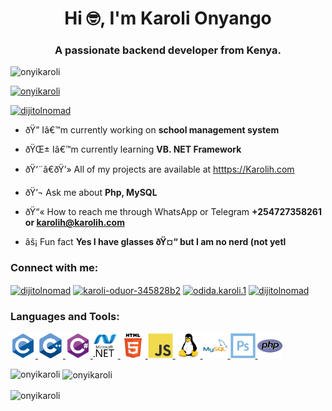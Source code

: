 <h1 align="center">Hi 🤓, I'm Karoli Onyango</h1>
<h3 align="center">A passionate backend developer from Kenya.</h3>

<p align="left"> <img src="https://komarev.com/ghpvc/?username=onyikaroli&label=Profile%20views&color=0e75b6&style=flat" alt="onyikaroli" /> </p>

<p align="left"> <a href="https://github.com/ryo-ma/github-profile-trophy"><img src="https://github-profile-trophy.vercel.app/?username=onyikaroli" alt="onyikaroli" /></a> </p>

<p align="left"> <a href="https://twitter.com/dijitolnomad" target="blank"><img src="https://img.shields.io/twitter/follow/dijitolnomad?logo=twitter&style=for-the-badge" alt="dijitolnomad" /></a> </p>

- ðŸ”­ Iâ€™m currently working on **school management system**

- ðŸŒ± Iâ€™m currently learning **VB. NET Framework**

- ðŸ‘¨â€ðŸ’» All of my projects are available at [htttps://Karolih.com](htttps://Karolih.com)

- ðŸ’¬ Ask me about **Php, MySQL**

- ðŸ“« How to reach me through WhatsApp or Telegram **+254727358261 or karolih@karolih.com**

- âš¡ Fun fact **Yes I have glasses ðŸ¤“ but I am no nerd (not yetl**

<h3 align="left">Connect with me:</h3>
<p align="left">
<a href="https://twitter.com/dijitolnomad" target="blank"><img align="center" src="https://raw.githubusercontent.com/rahuldkjain/github-profile-readme-generator/master/src/images/icons/Social/twitter.svg" alt="dijitolnomad" height="30" width="40" /></a>
<a href="https://linkedin.com/in/karoli-oduor-345828b2" target="blank"><img align="center" src="https://raw.githubusercontent.com/rahuldkjain/github-profile-readme-generator/master/src/images/icons/Social/linked-in-alt.svg" alt="karoli-oduor-345828b2" height="30" width="40" /></a>
<a href="https://fb.com/odida.karoli.1" target="blank"><img align="center" src="https://raw.githubusercontent.com/rahuldkjain/github-profile-readme-generator/master/src/images/icons/Social/facebook.svg" alt="odida.karoli.1" height="30" width="40" /></a>
<a href="https://instagram.com/dijitolnomad" target="blank"><img align="center" src="https://raw.githubusercontent.com/rahuldkjain/github-profile-readme-generator/master/src/images/icons/Social/instagram.svg" alt="dijitolnomad" height="30" width="40" /></a>
</p>

<h3 align="left">Languages and Tools:</h3>
<p align="left"> <a href="https://www.cprogramming.com/" target="_blank" rel="noreferrer"> <img src="https://raw.githubusercontent.com/devicons/devicon/master/icons/c/c-original.svg" alt="c" width="40" height="40"/> </a> <a href="https://www.w3schools.com/cpp/" target="_blank" rel="noreferrer"> <img src="https://raw.githubusercontent.com/devicons/devicon/master/icons/cplusplus/cplusplus-original.svg" alt="cplusplus" width="40" height="40"/> </a> <a href="https://www.w3schools.com/cs/" target="_blank" rel="noreferrer"> <img src="https://raw.githubusercontent.com/devicons/devicon/master/icons/csharp/csharp-original.svg" alt="csharp" width="40" height="40"/> </a> <a href="https://dotnet.microsoft.com/" target="_blank" rel="noreferrer"> <img src="https://raw.githubusercontent.com/devicons/devicon/master/icons/dot-net/dot-net-original-wordmark.svg" alt="dotnet" width="40" height="40"/> </a> <a href="https://www.w3.org/html/" target="_blank" rel="noreferrer"> <img src="https://raw.githubusercontent.com/devicons/devicon/master/icons/html5/html5-original-wordmark.svg" alt="html5" width="40" height="40"/> </a> <a href="https://developer.mozilla.org/en-US/docs/Web/JavaScript" target="_blank" rel="noreferrer"> <img src="https://raw.githubusercontent.com/devicons/devicon/master/icons/javascript/javascript-original.svg" alt="javascript" width="40" height="40"/> </a> <a href="https://www.linux.org/" target="_blank" rel="noreferrer"> <img src="https://raw.githubusercontent.com/devicons/devicon/master/icons/linux/linux-original.svg" alt="linux" width="40" height="40"/> </a> <a href="https://www.mysql.com/" target="_blank" rel="noreferrer"> <img src="https://raw.githubusercontent.com/devicons/devicon/master/icons/mysql/mysql-original-wordmark.svg" alt="mysql" width="40" height="40"/> </a> <a href="https://www.photoshop.com/en" target="_blank" rel="noreferrer"> <img src="https://raw.githubusercontent.com/devicons/devicon/master/icons/photoshop/photoshop-line.svg" alt="photoshop" width="40" height="40"/> </a> <a href="https://www.php.net" target="_blank" rel="noreferrer"> <img src="https://raw.githubusercontent.com/devicons/devicon/master/icons/php/php-original.svg" alt="php" width="40" height="40"/> </a> </p>

<p><img align="left" src="https://github-readme-stats.vercel.app/api/top-langs?username=onyikaroli&show_icons=true&locale=en&layout=compact" alt="onyikaroli" /></p>

<p>&nbsp;<img align="center" src="https://github-readme-stats.vercel.app/api?username=onyikaroli&show_icons=true&locale=en" alt="onyikaroli" /></p>

<p><img align="center" src="https://github-readme-streak-stats.herokuapp.com/?user=onyikaroli&" alt="onyikaroli" /></p>
